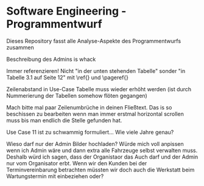 # Software Engineering - Programmentwurf

Dieses Repository fasst alle Analyse-Aspekte des Programmentwurfs zusammen


Beschreibung des Admins is whack

Immer referenzieren! Nicht "in der unten stehenden Tabelle" sonder "in Tabelle 3.1 auf Seite 12" mit \ref{} und \pageref{}

Zeilenabstand in Use-Case Tabelle muss wieder erhöht werden (ist durch Nummerierung der Tabellen somehow flöten gegangen)

Mach bitte mal paar Zeilenumbrüche in deinen Fließtext. Das is so beschissen zu bearbeiten wenn man immer erstmal horizontal scrollen muss bis man endlich die Stelle gefunden hat. 

Use Case 11 ist zu schwammig formuliert... Wie viele Jahre genau?

Wieso darf nur der Admin Bilder hochladen? Würde mich voll anpissen wenn ich Admin wäre und dann extra alle Fahrzeuge selbst verwalten muss. Deshalb würd ich sagen, dass der  Organistaor das Auch darf und der Admin nur vom Organisator erbt. Wenn wir den Kunden bei der Terminvereinbarung betrachten müssten wir doch auch die Werkstatt beim Wartungstermin mit einbeziehen oder?
